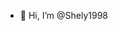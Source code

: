 - 👋 Hi, I’m @Shely1998



<!---
Shely1998/Shely1998 is a ✨ special ✨ repository because its `README.md` (this file) appears on your GitHub profile.
You can click the Preview link to take a look at your changes.
--->
